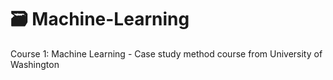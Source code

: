 # 🗃 Machine-Learning
Course 1: Machine Learning - Case study method course from University of Washington
